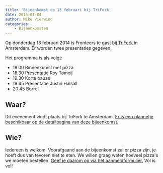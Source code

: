 ```yaml
---
title: 'Bijeenkomst op 13 februari bij TriFork'
date: 2014-01-04
author: Mike Vierwind
categories:
    - Bijeenkomsten
---
```


Op donderdag 13 februari 2014 is Fronteers te gast bij [TriFork](http://www.trifork.nl/) in Amsterdam. Er worden twee presentaties gegeven.

Het programma is als volgt:

-   18.00 Binnenkomst met pizza
-   18.30 Presentatie Roy Tomeij
-   19.30 Korte pauze
-   19.45 Presentatie Justin Halsall
-   20.45 Borrel

## Waar?

Dit evenement vindt plaats bij TriFork te Amsterdam. [Er is een plannetje beschikbaar op de detailpagina van deze bijeenkomst.](/bijeenkomsten/2014/trifork)

## Wie?

Iedereen is welkom. Voorafgaand aan de bijeenkomst zal er pizza zijn, je hoeft dus van tevoren niet te eten. We willen graag weten hoeveel pizza's we moeten bestellen. [Geef je daarom op via het aanmeldformulier.](/bijeenkomsten/2014/trifork#formulier-1) Vol is vol!
